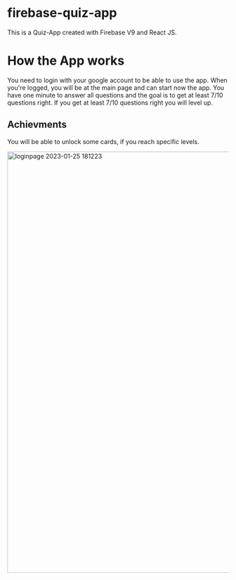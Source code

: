 # firebase-quiz-app
 This is a Quiz-App created with Firebase V9 and React JS.

 # How the App works
 You need to login with your google account to be able to use the app.
 When you're logged, you will be at the main page and can start now the app.
 You have one minute to answer all questions and the goal is to get at least 7/10 questions right.
 If you get at least 7/10 questions right you will level up.

## Achievments
You will be able to unlock some cards, if you reach specific levels.

<img width="960" alt="loginpage 2023-01-25 181223" src="https://user-images.githubusercontent.com/84131267/214633785-e07a21f8-2915-437d-a877-3f6502bc478e.png">
